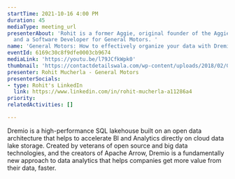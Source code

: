 ```yaml
---
startTime: 2021-10-16 4:00 PM
duration: 45
mediaType: meeting_url
presenterAbout: 'Rohit is a former Aggie, original founder of the Aggie Coding Club,
  and a Software Developer for General Motors. '
name: 'General Motors: How to effectively organize your data with Dremio'
eventId: 6169c30c8f9dfe0003cb9674
mediaLink: 'https://youtu.be/l79JCfkWpk0'
thumbnail: 'https://contactdetailswala.com/wp-content/uploads/2018/02/General-Motors-1.jpg'
presenter: Rohit Mucherla - General Motors
presenterSocials:
- type: Rohit's LinkedIn
  link: https://www.linkedin.com/in/rohit-mucherla-a11286a4
priority: 
relatedActivities: []

---
```

  
Dremio is a high-performance SQL lakehouse built on an open data architecture that helps to accelerate BI and Analytics directly on cloud data lake storage. Created by veterans of open source and big data technologies, and the creators of Apache Arrow, Dremio is a fundamentally new approach to data analytics that helps companies get more value from their data, faster.